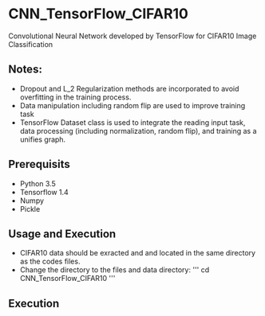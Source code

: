 # CNN_TensorFlow_CIFAR10
Convolutional Neural Network developed by TensorFlow for CIFAR10 Image Classification

## Notes:
- Dropout and L_2 Regularization methods are incorporated to avoid overfitting in the training process.
- Data manipulation including random flip are used to improve training task
- TensorFlow Dataset class is used to integrate the reading input task, data processing (including normalization, random flip), and training as
a unifies graph.

## Prerequisits
- Python 3.5
- Tensorflow 1.4
- Numpy
- Pickle

## Usage and Execution
- CIFAR10 data should be exracted and and located in the same directory as the codes files.
- Change the directory to the files and data directory:
'''
cd CNN_TensorFlow_CIFAR10
'''
## Execution


